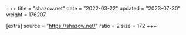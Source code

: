 +++
title = "shazow.net"
date = "2022-03-22"
updated = "2023-07-30"
weight = 176207

[extra]
source = "https://shazow.net/"
ratio = 2
size = 172
+++
